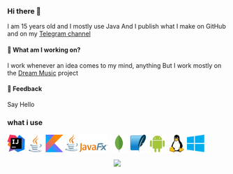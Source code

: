 ### Hi there 👋
I am 15 years old and I mostly use Java
And I publish what I make on GitHub and on my [Telegram channel](https://t.me/Explorer_browser)

#### 🌱 What am I working on?
I work whenever an idea comes to my mind, anything
But I work mostly on the [Dream Music](https://github.com/AmirAli-AZ/Dream_Music) project

#### 💬 Feedback

Say Hello

### what i use

<img src="icons/intellij-icon.svg" width=40 height=40 alt="Intellij Idea"/> <img src="icons/java-icon.svg" width=40 height=40 alt="Java"/> <img src="icons/kotlinlang-icon.svg" width=40 height=40 alt="Kotlin"/> <img src="icons/JavaFX_Logo.png" width=100 alt="JavaFX"/> <img src="icons/mongodb-icon.svg" width=40 height=40 alt="MongoDB"/> <img src="icons/sqlite-icon.svg" width=40 height=40 alt="SQLite"/> <img src="icons/android-icon.svg" width=40 height=40 alt="Android"/> <img src="icons/linux-icon.svg" width=40 height=40 alt="Linux"/> <img src="icons/windows-icon.svg" width=40 height=40 alt="Windows"/>  

<p align=center>
  <img src="https://github-readme-stats.vercel.app/api?username=AmirAli-AZ&show_icons=true&bg_color=00000000"/>
<p/>
